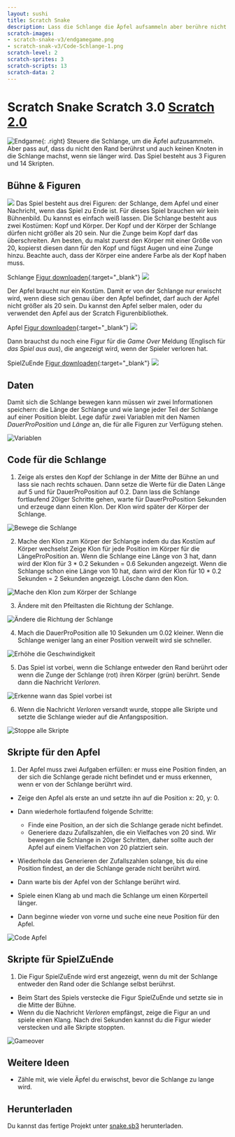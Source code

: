 ```yaml
---
layout: sushi
title: Scratch Snake
description: Lass die Schlange die Äpfel aufsammeln aber berühre nicht den Rand und verwickle dich nicht, wenn die Schlange länger wird.
scratch-images:
- scratch-snake-v3/endgamegame.png
- scratch-snak-v3/Code-Schlange-1.png
scratch-level: 2
scratch-sprites: 3
scratch-scripts: 13
scratch-data: 2
---
```


# Scratch Snake <span class="badge badge-scratch3">Scratch 3.0</span> <a href="scratch-snake.html" class="change-scratch-version">Scratch 2.0</a>

![Endgame](scratch-snake-v3/endgame.png){: .right}
Steuere die Schlange, um die Äpfel aufzusammeln. Aber pass auf, dass du nicht den Rand berührst und auch keinen Knoten in die Schlange machst, wenn sie länger wird.
Das Spiel besteht aus 3 Figuren und 14 Skripten.

## Bühne & Figuren

![](scratch-snake-v3/buehne.png)
Das Spiel besteht aus drei Figuren: der Schlange, dem Apfel und einer Nachricht, wenn das Spiel zu Ende ist. Für dieses Spiel brauchen wir kein Bühnenbild. Du kannst es einfach weiß lassen. Die Schlange besteht aus zwei Kostümen: Kopf und Körper. Der Kopf und der Körper der Schlange dürfen nicht größer als 20 sein. Nur die Zunge beim Kopf darf das überschreiten. Am besten, du malst zuerst den Körper mit einer Größe von 20, kopierst diesen dann für den Kopf und fügst Augen und eine Zunge hinzu. Beachte auch, dass der Körper eine andere Farbe als der Kopf haben muss.

Schlange [Figur downloaden](scratch-snake-v3/Schlange.sprite2/){:target="_blank"}
![](scratch-snake-v3/schlange.png)

Der Apfel braucht nur ein Kostüm. Damit er von der Schlange nur erwischt wird, wenn diese sich genau über den Apfel befindet, darf auch der Apfel nicht größer als 20 sein.
Du kannst den Apfel selber malen, oder du verwendet den Apfel aus der Scratch Figurenbibliothek.

Apfel [Figur downloaden](scratch-snake-v3/Apfel.sprite2/){:target="_blank"}
![](scratch-snake-v3/apfel.png)

Dann brauchst du noch eine Figur für die *Game Over* Meldung (Englisch für *das Spiel aus aus*), die angezeigt wird, wenn der Spieler verloren hat.

SpielZuEnde [Figur downloaden](scratch-snake-v3/SpielZuEnde.sprite2/){:target="_blank"}
![](scratch-snake-v3/gameover.png)

## Daten

Damit sich die Schlange bewegen kann müssen wir zwei Informationen speichern: die Länge der Schlange und wie lange jeder Teil der Schlange auf einer Position bleibt. Lege dafür zwei Variablen mit den Namen *DauerProPosition* und *Länge* an, die für alle Figuren zur Verfügung stehen.

![Variablen](scratch-snake-v3/daten.png)

## Code für die Schlange

1. Zeige als erstes den Kopf der Schlange in der Mitte der Bühne an und lass sie nach rechts schauen. Dann setze die Werte für die Daten Länge auf 5 und für DauerProPosition auf 0.2. Dann lass die Schlange fortlaufend 20iger Schritte gehen, warte für DauerProPosition Sekunden und erzeuge dann einen Klon. Der Klon wird später der Körper der Schlange.

![Bewege die Schlange](scratch-snake-v3/Code-Schlange-1.png)

2. Mache den Klon zum Körper der Schlange indem du das Kostüm auf Körper wechselst Zeige Klon für jede Position im Körper für die LängeProPosition an. Wenn die Schlange eine Länge von 3 hat, dann wird der Klon für 3 * 0.2 Sekunden = 0.6 Sekunden angezeigt. Wenn die Schlange schon eine Länge von 10 hat, dann wird der Klon für 10 * 0.2 Sekunden = 2 Sekunden angezeigt. Lösche dann den Klon.

![Mache den Klon zum Körper der Schlange](scratch-snake-v3/Code-Schlange-2.png)

3. Ändere mit den Pfeiltasten die Richtung der Schlange.

![Ändere die Richtung der Schlange](scratch-snake-v3/Code-Schlange-3.png)

4. Mach die DauerProPosition alle 10 Sekunden um 0.02 kleiner. Wenn die Schlange weniger lang an einer Position verweilt wird sie schneller.

![Erhöhe die Geschwindigkeit](scratch-snake-v3/Code-Schlange-4.png)

5. Das Spiel ist vorbei, wenn die Schlange entweder den Rand berührt oder wenn die Zunge der Schlange (rot) ihren Körper (grün) berührt. Sende dann die Nachricht *Verloren*.

![Erkenne wann das Spiel vorbei ist](scratch-snake-v3/Code-Schlange-5.png)

6. Wenn die Nachricht *Verloren* versandt wurde, stoppe alle Skripte und setzte die Schlange wieder auf die Anfangsposition.

![Stoppe alle Skripte](scratch-snake-v3/Code-Schlange-6.png)

## Skripte für den Apfel

1. Der Apfel muss zwei Aufgaben erfüllen: er muss eine Position finden, an der sich die Schlange gerade nicht befindet und er muss erkennen, wenn er von der Schlange berührt wird.

* Zeige den Apfel als erste an und setzte ihn auf die Position x: 20, y: 0.
* Dann wiederhole fortlaufend folgende Schritte:
    * Finde eine Position, an der sich die Schlange gerade nicht befindet.
    * Generiere dazu Zufallszahlen, die ein Vielfaches von 20 sind. Wir bewegen die Schlange in 20iger Schritten, daher sollte auch der Apfel auf einem Vielfachen von 20 platziert sein.

* Wiederhole das Generieren der Zufallszahlen solange, bis du eine Position findest, an der die Schlange gerade nicht berührt wird.
* Dann warte bis der Apfel von der Schlange berührt wird.
* Spiele einen Klang ab und mach die Schlange um einen Körperteil länger.
* Dann beginne wieder von vorne und suche eine neue Position für den Apfel.

![Code Apfel](scratch-snake-v3/Code-Apfel-1.png)

## Skripte für SpielZuEnde

1. Die Figur SpielZuEnde wird erst angezeigt, wenn du mit der Schlange entweder den Rand oder die Schlange selbst berührst.

* Beim Start des Spiels verstecke die Figur SpielZuEnde und setzte sie in die Mitte der Bühne.
* Wenn du die Nachricht *Verloren* empfängst, zeige die Figur an und spiele einen Klang. Nach drei Sekunden kannst du die Figur wieder verstecken und alle Skripte stoppten.</li>

![Gameover](scratch-snake-v3/Code-Gameover-1.png)

## Weitere Ideen

* Zähle mit, wie viele Äpfel du erwischst, bevor die Schlange zu lange wird.

## Herunterladen

Du kannst das fertige Projekt unter [snake.sb3](scratch-snake-v3/snake.sb3) herunterladen.